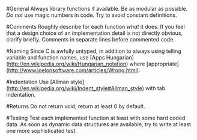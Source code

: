 #General
Always library functions if available. Be as modular as possible. *Do not* use magic numbers in code. Try to avoid constant definitions.

#Comments
Roughly describe for each function *what* it does. If you feel that a design choice of an implementation detail is not directly obvious, clarify briefly. Comments in separate lines before commented code.

#Naming
Since C is awfully untyped, in addition to always using telling variable and function names, use [Apps Hungarian] (http://en.wikipedia.org/wiki/Hungarian_notation) where [appropriate] (http://www.joelonsoftware.com/articles/Wrong.html).

#Indentation
Use [Allman style] (http://en.wikipedia.org/wiki/Indent_style#Allman_style) with tab indentation.

#Returns
Do not return void, return at least 0 by default.

#Testing
Test each implemented function at least with some hard coded data. As soon as dynamic data structures are available, try to write at least one more sophisticated test.
